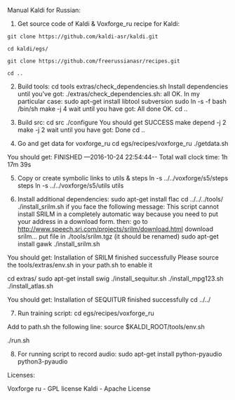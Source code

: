 Manual Kaldi for Russian:

1) Get source code of Kaldi & Voxforge_ru recipe for Kaldi:

`git clone https://github.com/kaldi-asr/kaldi.git`

`cd kaldi/egs/`

`git clone https://github.com/freerussianasr/recipes.git`

`cd ..`

2) Build tools:
cd tools
extras/check_dependencies.sh
Install dependencies until you've got: ./extras/check_dependencies.sh: all OK.
In my particular case:
sudo apt-get install libtool subversion
sudo ln -s -f bash /bin/sh
make -j 4
wait until you have got: All done OK.
cd ..

3) Build src:
cd src
./configure You should get SUCCESS
make depend -j 2
make -j 2
wait until you have got: Done
cd ..

4) Go and get data for voxforge_ru
cd egs/recipes/voxforge_ru
./getdata.sh

You should get:
FINISHED —2016-10-24 22:54:44--
Total wall clock time: 1h 17m 39s

5) Copy or create symbolic links to utils & steps
ln -s ../../voxforge/s5/steps steps
ln -s ../../voxforge/s5/utils utils

6) Install additional dependencies:
sudo apt-get install flac
cd ../../../tools/
./install_srilm.sh
if you face the following message:
This script cannot install SRILM in a completely automatic
way because you need to put your address in a download form.
then:
go to http://www.speech.sri.com/projects/srilm/download.html
download srilm...
put file in ./tools/srilm.tgz (it should be renamed)
sudo apt-get install gawk
./install_srilm.sh

You should get:
Installation of SRILM finished successfully
Please source the tools/extras/env.sh in your path.sh to enable it

cd extras/
sudo apt-get install swig
./install_sequitur.sh
./install_mpg123.sh
./install_atlas.sh

You should get:
Installation of SEQUITUR finished successfully
cd ../../

7) Run training script:
cd egs/recipes/voxforge_ru

Add to path.sh the following line:
source $KALDI_ROOT/tools/env.sh

./run.sh

8) For running script to record audio:
sudo apt-get install python-pyaudio python3-pyaudio

Licenses:

Voxforge ru - GPL license
Kaldi - Apache License


